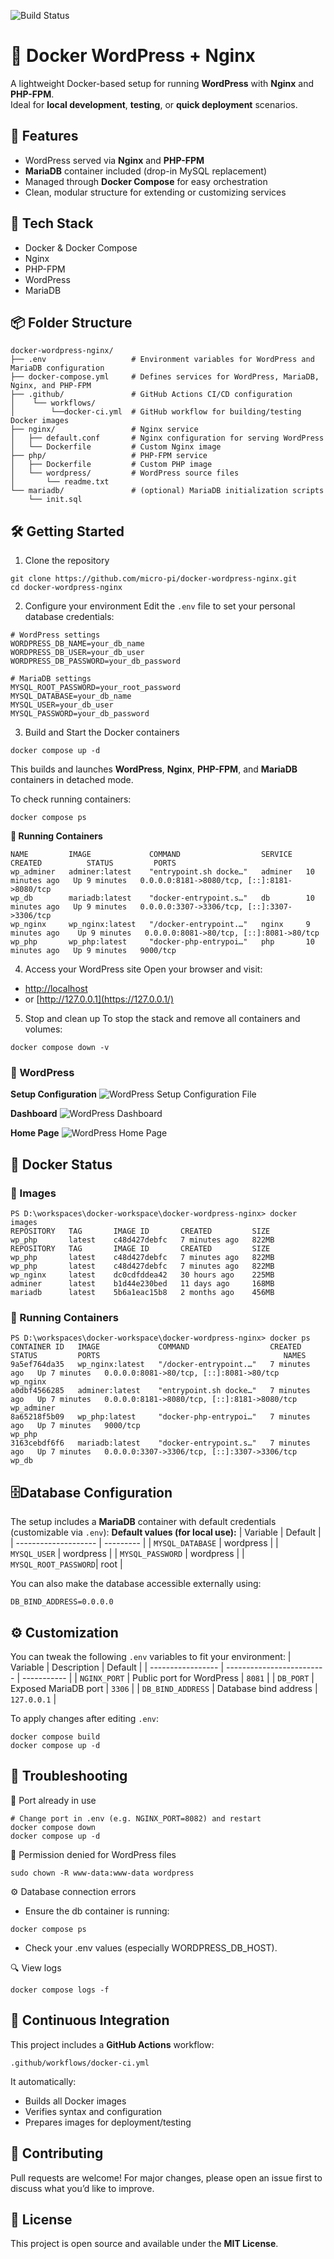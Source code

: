 ![Build Status](https://github.com/micro-pi/docker-wordpress-nginx/actions/workflows/docker-ci.yml/badge.svg?branch=main)

# 🐳 Docker WordPress + Nginx

A lightweight Docker-based setup for running **WordPress** with **Nginx** and **PHP-FPM**.  
Ideal for **local development**, **testing**, or **quick deployment** scenarios.

## 🚀 Features

- WordPress served via **Nginx** and **PHP-FPM**
- **MariaDB** container included (drop-in MySQL replacement)
- Managed through **Docker Compose** for easy orchestration
- Clean, modular structure for extending or customizing services

## 🧰 Tech Stack

- Docker & Docker Compose
- Nginx
- PHP-FPM
- WordPress
- MariaDB

## 📦 Folder Structure

```text
docker-wordpress-nginx/
├── .env                   # Environment variables for WordPress and MariaDB configuration
├── docker-compose.yml     # Defines services for WordPress, MariaDB, Nginx, and PHP-FPM
├── .github/               # GitHub Actions CI/CD configuration
│    └── workflows/
│        └──docker-ci.yml  # GitHub workflow for building/testing Docker images
├── nginx/                 # Nginx service
│   ├── default.conf       # Nginx configuration for serving WordPress
│   └── Dockerfile         # Custom Nginx image
├── php/                   # PHP-FPM service
│   ├── Dockerfile         # Custom PHP image
│   └── wordpress/         # WordPress source files
│       └── readme.txt
└── mariadb/               # (optional) MariaDB initialization scripts
    └── init.sql
```

## 🛠️ Getting Started
 1. Clone the repository
```text
git clone https://github.com/micro-pi/docker-wordpress-nginx.git
cd docker-wordpress-nginx
```

2. Configure your environment
Edit the `.env` file to set your personal database credentials:
```text
# WordPress settings
WORDPRESS_DB_NAME=your_db_name
WORDPRESS_DB_USER=your_db_user
WORDPRESS_DB_PASSWORD=your_db_password

# MariaDB settings
MYSQL_ROOT_PASSWORD=your_root_password
MYSQL_DATABASE=your_db_name
MYSQL_USER=your_db_user
MYSQL_PASSWORD=your_db_password
```

3. Build and Start the Docker containers
```text
docker compose up -d
```
This builds and launches **WordPress**, **Nginx**, **PHP-FPM**, and **MariaDB** containers in detached mode.

To check running containers:
```text
docker compose ps
```
**🚀 Running Containers**
```text
NAME         IMAGE             COMMAND                  SERVICE   CREATED          STATUS         PORTS
wp_adminer   adminer:latest    "entrypoint.sh docke…"   adminer   10 minutes ago   Up 9 minutes   0.0.0.0:8181->8080/tcp, [::]:8181->8080/tcp
wp_db        mariadb:latest    "docker-entrypoint.s…"   db        10 minutes ago   Up 9 minutes   0.0.0.0:3307->3306/tcp, [::]:3307->3306/tcp
wp_nginx     wp_nginx:latest   "/docker-entrypoint.…"   nginx     9 minutes ago    Up 9 minutes   0.0.0.0:8081->80/tcp, [::]:8081->80/tcp
wp_php       wp_php:latest     "docker-php-entrypoi…"   php       10 minutes ago   Up 9 minutes   9000/tcp
```

4. Access your WordPress site
Open your browser and visit:
- [http://localhost](https://localhost/)
- or [http://127.0.0.1](https://127.0.0.1/)

5. Stop and clean up
To stop the stack and remove all containers and volumes:
```text
docker compose down -v
```

### 🔹 WordPress

**Setup Configuration**
![WordPress Setup Configuration File](screenshots/wordpress-setup-configuration-file.png)

**Dashboard**
![WordPress Dashboard](screenshots/wordpress-dashboard.png)

**Home Page**
![WordPress Home Page](screenshots/wordpress-home-page.png)

## 🐳 Docker Status
### 🧱 Images
```text
PS D:\workspaces\docker-workspace\docker-wordpress-nginx> docker images
REPOSITORY   TAG       IMAGE ID       CREATED         SIZE
wp_php       latest    c48d427debfc   7 minutes ago   822MB
REPOSITORY   TAG       IMAGE ID       CREATED         SIZE
wp_php       latest    c48d427debfc   7 minutes ago   822MB
wp_php       latest    c48d427debfc   7 minutes ago   822MB
wp_nginx     latest    dc0cdfddea42   30 hours ago    225MB
adminer      latest    b1d44e230bed   11 days ago     168MB
mariadb      latest    5b6a1eac15b8   2 months ago    456MB
```

### 🚀 Running Containers
```text
PS D:\workspaces\docker-workspace\docker-wordpress-nginx> docker ps
CONTAINER ID   IMAGE             COMMAND                  CREATED         STATUS         PORTS                                         NAMES
9a5ef764da35   wp_nginx:latest   "/docker-entrypoint.…"   7 minutes ago   Up 7 minutes   0.0.0.0:8081->80/tcp, [::]:8081->80/tcp       wp_nginx
a0dbf4566285   adminer:latest    "entrypoint.sh docke…"   7 minutes ago   Up 7 minutes   0.0.0.0:8181->8080/tcp, [::]:8181->8080/tcp   wp_adminer
8a65218f5b09   wp_php:latest     "docker-php-entrypoi…"   7 minutes ago   Up 7 minutes   9000/tcp                                      wp_php
3163cebdf6f6   mariadb:latest    "docker-entrypoint.s…"   7 minutes ago   Up 7 minutes   0.0.0.0:3307->3306/tcp, [::]:3307->3306/tcp   wp_db
```

## 🗄️Database Configuration
The setup includes a **MariaDB** container with default credentials (customizable via `.env`):
**Default values (for local use):**
| Variable             | Default   |
| -------------------- | --------- |
| `MYSQL_DATABASE`     | wordpress |
| `MYSQL_USER`         | wordpress |
| `MYSQL_PASSWORD`     | wordpress |
| `MYSQL_ROOT_PASSWORD`| root      |

You can also make the database accessible externally using:
```text
DB_BIND_ADDRESS=0.0.0.0
```
## ⚙️ Customization
You can tweak the following `.env` variables to fit your environment:
| Variable          | Description               | Default     |
| ----------------- | ------------------------- | ----------- |
| `NGINX_PORT`      | Public port for WordPress | `8081`      |
| `DB_PORT`         | Exposed MariaDB port      | `3306`      |
| `DB_BIND_ADDRESS` | Database bind address     | `127.0.0.1` |

To apply changes after editing `.env`:
```text
docker compose build
docker compose up -d
```

## 🧩 Troubleshooting
🛑 Port already in use
```text
# Change port in .env (e.g. NGINX_PORT=8082) and restart
docker compose down
docker compose up -d
```

🔑 Permission denied for WordPress files
```text
sudo chown -R www-data:www-data wordpress
```

⚙️ Database connection errors
- Ensure the db container is running:
```text
docker compose ps
```
- Check your .env values (especially WORDPRESS_DB_HOST).

🔍 View logs
```text
docker compose logs -f
```

## 🤖 Continuous Integration
This project includes a **GitHub Actions** workflow:
```text
.github/workflows/docker-ci.yml
```
It automatically:
- Builds all Docker images
- Verifies syntax and configuration
- Prepares images for deployment/testing

## 🤝 Contributing
Pull requests are welcome!
For major changes, please open an issue first to discuss what you’d like to improve.

## 📄 License
This project is open source and available under the **MIT License**.